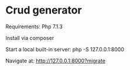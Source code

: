 # Crud generator

Requirements: Php 7.1.3

Install via composer

Start a local built-in server: php -S 127.0.0.1:8000

Navigate at: http://127.0.0.1:8000?migrate